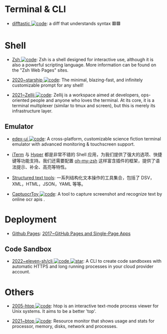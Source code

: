 # Terminal & CLI

- [difftastic ![code](https://ng-tech.icu/assets/code.svg)](https://github.com/Wilfred/difftastic): a diff that understands syntax 🟥🟩

# Shell

- [Zsh ![code](https://ng-tech.icu/assets/code.svg)](https://www.zsh.org/): Zsh is a shell designed for interactive use, although it is also a powerful scripting language. More information can be found on the "Zsh Web Pages" sites.

- [2020~starship ![code](https://ng-tech.icu/assets/code.svg)](https://github.com/starship/starship): The minimal, blazing-fast, and infinitely customizable prompt for any shell!

- [2021~Zellij ![code](https://ng-tech.icu/assets/code.svg)](https://github.com/zellij-org/zellij): Zellij is a workspace aimed at developers, ops-oriented people and anyone who loves the terminal. At its core, it is a terminal multiplexer (similar to tmux and screen), but this is merely its infrastructure layer.

## Emulator

- [edex-ui ![code](https://ng-tech.icu/assets/code.svg)](https://github.com/GitSquared/edex-ui): A cross-platform, customizable science fiction terminal emulator with advanced monitoring & touchscreen support.

- [iTerm](https://www.iterm2.com/) 与 [Hyper](https://hyper.is/) 都是非常不错的 Shell 应用，为我们提供了强大的选项、快捷键等功能支持。我们还需要配置 [oh-my-zsh](https://github.com/robbyrussell/oh-my-zsh) 这样富含插件的框架，提供了语法提示、补全、高亮等特性。

- [Structured text tools](https://github.com/dbohdan/structured-text-tools): 一系列结构化文本操作的工具集合，包括了 DSV，XML，HTML，JSON，YAML 等等。

- [CaptuocrToy ![code](https://ng-tech.icu/assets/code.svg)](https://github.com/gragrance/CaptuocrToy): A tool to capture screenshot and recognize text by online ocr apis .

# Deployment

- [Github Pages](): [2017~GitHub Pages and Single-Page Apps](https://dev.to/_evansalter/github-pages-and-single-page-apps)

## Code Sandbox

- [2022~eleven-sh/cli ![code](https://ng-tech.icu/assets/code.svg) ![star](https://img.shields.io/github/stars/eleven-sh/cli)](https://github.com/eleven-sh/cli): A CLI to create code sandboxes with automatic HTTPS and long running processes in your cloud provider account.

# Others

- [2005-htop ![code](https://ng-tech.icu/assets/code.svg)](https://github.com/hishamhm/htop): htop is an interactive text-mode process viewer for Unix systems. It aims to be a better 'top'.

- [2021~btop ![code](https://ng-tech.icu/assets/code.svg)](https://github.com/aristocratos/btop): Resource monitor that shows usage and stats for processor, memory, disks, network and processes.
